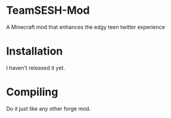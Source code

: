 # TeamSESH-Mod
A Minecraft mod that enhances the edgy teen twitter experience

# Installation
I haven't released it yet.

# Compiling
Do it just like any other forge mod.
